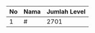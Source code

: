 | No | Nama            | Jumlah Level |
|----|-----------------|--------------|
| 1  | #    |    2701        |
